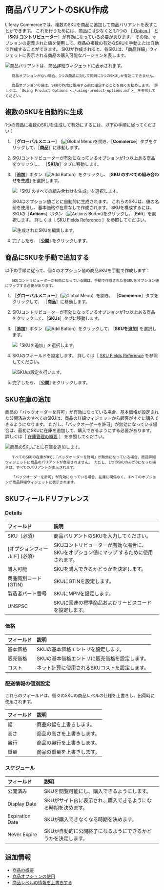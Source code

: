 # 商品バリアントのSKU作成

Liferay Commerceでは、複数のSKUを商品に追加して商品バリアントを表すことができます。 これを行うためには、商品には少なくとも1つの ［[ Option ](../products/using-product-options.md)］ と ［**SKU コントリビューター**］が有効になっている必要があります。 その後、オプションの定義された値を使用して、商品の複数の有効なSKUを手動または自動で作成することができます。 SKUが作成されると、各SKUは、「商品詳細」ウィジェットに表示される商品の購入可能なバージョンを表します。

![商品バリアントは、商品詳細ウィジェットに表示されます。](./creating-skus-for-product-variants/images/01.png)

```{note}
   商品オプションがない場合、1つの商品に対して同時に1つのSKUしか有効にできません。
```

```{tip}
   商品オプションの値は、SKUの作成に使用する前に確定することを強くお勧めします。 詳しくは、`Using Product Options <./using-product-options.md`>_ を参照してください。
```

<a name="automatically-generating-multiple-skus" />

## 複数のSKUを自動的に生成

1つの商品に複数のSKUを生成して有効にするには、以下の手順に従ってください：

1. ［**グローバルメニュー**］ (![Global Menu](../../../images/icon-applications-menu.png))を開き、［**Commerce**］タブをクリックして、［**商品**］に移動します。

1. SKUコントリビューターが有効になっているオプションが1つ以上ある商品をクリックし、 ［**SKUs**］タブに移動します。

1. ［**追加**］ボタン（![Add Button](../../../images/icon-add.png)）をクリックし、 [**SKU のすべての組み合わせを生成**] を選択します。

   ![「SKU のすべての組み合わせを生成」を選択します。](./creating-skus-for-product-variants/images/02.png)

   SKUはオプション値ごとに自動的に生成されます。 これらのSKUは、値の名前を使用し、基本価格や在庫なしで作成されます。 SKUを構成するには、SKUの［**Actions**］ボタン（![Actions Button](../../../images/icon-actions.png))をクリックし、［**Edit**］を選択します。 詳しくは［ [SKU Fields Reference](#sku-fields-reference) ］を参照してください。

   ![生成されたSKUを編集します。](./creating-skus-for-product-variants/images/03.png)

1. 完了したら、 [**公開**] をクリックします。

<a name="manually-adding-an-sku-to-a-product" />

## 商品にSKUを手動で追加する

以下の手順に従って、個々のオプション値の商品SKUを手動で作成します：

   ```{important}
      SKUコントリビューターが有効になっている間は、手動で作成された各SKUをオプション値にマップする必要があります。
   ```

1. ［**グローバルメニュー**］（![Global Menu](../../../images/icon-applications-menu.png)）を開き、 ［**Commerce**］タブをクリックして、 ［**商品**］に移動します。

1. SKUコントリビューターが有効になっているオプションが1つ以上ある商品をクリックして、［**SKUs**］タブに移動します。

1. ［**追加**］ボタン（![Add Button](../../../images/icon-add.png)）をクリックして、 [**SKUを追加**] を選択します。

   ![「SKUを追加」を選択します。](./creating-skus-for-product-variants/images/04.png)

1. SKUのフィールドを設定します。 詳しくは［ [SKU Fields Reference](#sku-fields-reference) を参照してください。

   ![SKUの設定を行います。](./creating-skus-for-product-variants/images/05.png)

1. 完了したら、 [**公開**] をクリックします。

<a name="adding-sku-inventory" />

## SKU在庫の追加

商品の「バックオーダーを許可」が有効になっている場合、基本価格が設定された公開済みのすべてのSKUは、商品の詳細ウィジェットから顧客がすぐに購入できるようになります。 ただし、「バックオーダーを許可」が無効になっている場合は、最初にSKUに在庫を追加して、購入できるようにする必要があります。 詳しくは［ [在庫管理の概要](../../../inventory-management/introduction-to-managing-inventory.md) ］ を参照してください。

![商品のSKUごとに在庫を追加します。](./creating-skus-for-product-variants/images/06.png)

```{note}
   すべてのSKUの在庫が0で、「バックオーダーを許可」が無効になっている場合、商品詳細ウィジェットに商品のバリアントが表示されません。 ただし、1つのSKUのみが0になった場合は、すべてのバリアントが表示されます。 

   「バックオーダーを許可」が有効になっている場合、在庫に関係なく、すべてのオプションが商品詳細ウィジェットに表示されます。 
```

<a name="sku-fields-reference" />

## SKUフィールドリファレンス

### Details

| フィールド               | 説明                                              |
| :--- | :--- |
| SKU（必須）             | 商品バリアントのSKUを入力してください。                           |
| \[オプションフィールド\] (必須) | SKUコントリビューターが有効な場合に、SKUをオプション値にマップ するために使用されます。 |
| 購入可能                | SKUを購入できるかどうかを決定します。                            |
| 商品識別コード (GTIN)      | SKUにGTINを設定します。                                 |
| 製造者パート番号            | SKUにMPNを設定します。                                  |
| UNSPSC              | SKUに国連の標準商品およびサービスコードを設定します。                    |

### 価格

| フィールド | 説明                       |
| :--- | :--- |
| 基本価格  | SKUの基本価格エントリを設定します。      |
| 販売価格  | SKUの基本価格エントリに販売価格を設定します。 |
| コスト   | ネット計算に使用されるSKUコストを設定します。 |

### 配送情報の個別設定

これらのフィールドは、個々のSKUの商品レベルの仕様を上書きし、出荷時に使用されます。

| フィールド | 説明            |
| :--- | :--- |
| 幅     | 商品の幅を上書きします。  |
| 高さ    | 商品の高さを上書きします。 |
| 奥行    | 商品の奥行を上書きします。 |
| 重量    | 商品の重量を上書きします。 |

### スケジュール

| フィールド           | 説明                               |
| :--- | :--- |
| 公開済み            | SKUを閲覧可能にし、購入できるようにします。          |
| Display Date    | SKUがサイト内に表示され、購入できるようになる時期を決めます。 |
| Expiration Date | SKUが購入できなくなる時期を決めます。             |
| Never Expire    | SKUが自動的に公開終了になるようにできるかどうかを決定します。 |

<a name="additional-information" />

## 追加情報

* [商品の概要](./products-overview.md)
* [商品オプションの使用](./using-product-options.md)
* [商品レベルの情報を上書きする](./overriding-product-level-information.md)
